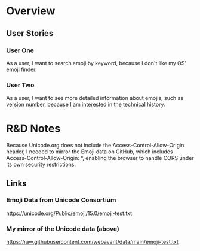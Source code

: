 # Overview

## User Stories

### User One
As a user, I want to search emoji by keyword, because I don't like my OS' emoji finder.

### User Two
As a user, I want to see more detailed information about emojis, such as version number, because I am interested in the technical history.

# R&D Notes

Because Unicode.org does not include the Access-Control-Allow-Origin header, I needed to mirror the Emoji data on GitHub, which includes Access-Control-Allow-Origin: *, enabling the browser to handle CORS under its own security restrictions.

## Links

### Emoji Data from Unicode Consortium
https://unicode.org/Public/emoji/15.0/emoji-test.txt

### My mirror of the Unicode data (above)
https://raw.githubusercontent.com/webavant/data/main/emoji-test.txt
